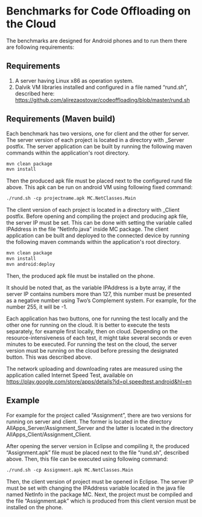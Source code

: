 Benchmarks for Code Offloading on the Cloud
====================================================================

The benchmarks are designed for Android phones and to run them there are following requirements:


Requirements
--------------------
1. A server having Linux x86 as operation system.
2. Dalvik VM libraries installed and configured in a file named “rund.sh”, described here: 
https://github.com/alirezaostovar/codeoffloading/blob/master/rund.sh

Requirements (Maven build)
--------------------------
Each benchmark has two versions, one for client and the other for server. The server 
version of each project is located in a directory with _Server postfix. The server application can be built by running the following maven commands within the application's root directory.

```xml
mvn clean package
mvn install
```

Then the produced apk file must be placed next to the configured rund 
file above. This apk can be run on android VM using following fixed command:

```xml
./rund.sh -cp projectname.apk MC.NetClasses.Main
```

The client version of each project is located in a directory with _Client postfix. 
Before opening and compiling the project and producing apk file, the server IP must be set.
This can be done with setting the variable called IPAddress in the file “NetInfo.java” 
inside MC package. The client application can be built and deployed to the connected device by running the following maven commands within the application's root directory.

```xml
mvn clean package
mvn install
mvn android:deploy
```

Then, the produced apk file must be installed on the phone.


It should be noted that, as the variable IPAddress is a byte array, if the server IP 
contains numbers more than 127, this number must be presented as a negative number using 
Two’s Complement system. For example, for the number 255, it will be -1.

Each application has two buttons, one for running the test locally and the other one for 
running on the cloud. It is better to execute the tests separately, for example first 
locally, then on cloud. Depending on the resource-intensiveness of each test, it might 
take several seconds or even minutes to be executed. For running the test on the cloud, 
the server version must be running on the cloud before pressing the designated button. 
This was described above.

The network uploading and downloading rates are measured using the application called 
Internet Speed Test, available on https://play.google.com/store/apps/details?id=pl.speedtest.android&hl=en

Example
-------------------------
For example for the project called “Assignment”, there are two versions for running on
 server and client. The former is located in the directory AllApps_Server/Assignment_Server
  and the latter is located in the directory AllApps_Client/Assignment_Client.

After opening the server version in Eclipse and compiling it, the produced “Assignment.apk”
 file must be placed next to the file “rund.sh”, described above. Then, this file can be 
 executed using following command:
 
 ```xml
./rund.sh -cp Assignment.apk MC.NetClasses.Main
```

Then, the client version of project must be opened in Eclipse. The server IP must be set
 with changing the IPAddress variable located in the java file named NetInfo in the 
 package MC. Next, the project must be compiled and the file “Assignment.apk” which is 
 produced from this client version must be installed on the phone.

